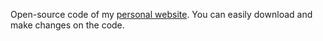 Open-source code of my [personal website](https://makiftasci.xyz). You can easily download and make changes on the code. 
